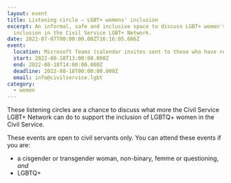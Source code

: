 ```yaml
---
layout: event
title: Listening circle – LGBT+ womens' inclusion
excerpt: An informal, safe and inclusive space to discuss LGBT+ women's
  inclusion in the Civil Service LGBT+ Network.
date: 2022-07-07T00:00:00.00ZT16:16:05.606Z
event:
  location: Microsoft Teams (calendar invites sent to those who have registered)
  start: 2022-08-18T13:00:00.000Z
  end: 2022-08-18T14:00:00.000Z
  deadline: 2022-08-18T00:00:00.000Z
  email: info@civilservice.lgbt
category:
  - women
---
```

These listening circles are a chance to discuss what more the Civil Service LGBT+ Network can do to support the inclusion of LGBTQ+ women in the Civil Service. 

These events are open to civil servants only. You can attend these events if you are:

- a cisgender or transgender woman, non-binary, femme or questioning, *and*
- LGBTQ+